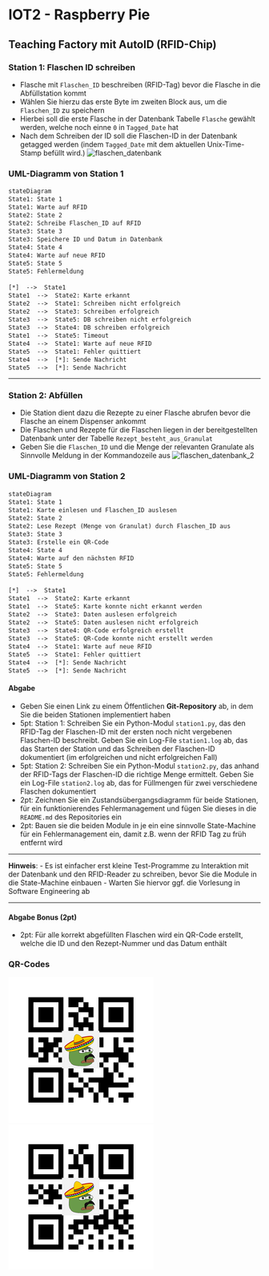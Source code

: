 
# IOT2 - Raspberry Pie

## Teaching Factory mit AutoID (RFID-Chip)

### Station 1: Flaschen ID schreiben

- Flasche mit `Flaschen_ID` beschreiben (RFID-Tag) bevor die Flasche in die Abfüllstation kommt
- Wählen Sie hierzu das erste Byte im zweiten Block aus, um die `Flaschen_ID` zu speichern
- Hierbei soll die erste Flasche in der Datenbank Tabelle `Flasche` gewählt werden, welche noch einne `0` in `Tagged_Date` hat
- Nach dem Schreiben der ID soll die Flaschen-ID in der Datenbank getagged werden (indem `Tagged_Date` mit dem aktuellen Unix-Time-Stamp befüllt wird.)
![flaschen_datenbank](https://jhumci.github.io/2023_WiSe_IoT2/images/Bottle_DB.png)

### UML-Diagramm von Station 1

```mermaid
stateDiagram
State1: State 1
State1: Warte auf RFID
State2: State 2
State2: Schreibe Flaschen_ID auf RFID
State3: State 3
State3: Speichere ID und Datum in Datenbank
State4: State 4
State4: Warte auf neue RFID
State5: State 5
State5: Fehlermeldung

[*]  -->  State1
State1  -->  State2: Karte erkannt
State2  -->  State1: Schreiben nicht erfolgreich
State2  -->  State3: Schreiben erfolgreich
State3  -->  State5: DB schreiben nicht erfolgreich
State3  -->  State4: DB schreiben erfolgreich
State1  -->  State5: Timeout
State4  -->  State1: Warte auf neue RFID
State5  -->  State1: Fehler quittiert
State4  -->  [*]: Sende Nachricht
State5  -->  [*]: Sende Nachricht
```

---

### Station 2: Abfüllen

- Die Station dient dazu die Rezepte zu einer Flasche abrufen bevor die Flasche an einem Dispenser ankommt
- Die Flaschen und Rezepte für die Flaschen liegen in der bereitgestellten Datenbank unter der Tabelle `Rezept_besteht_aus_Granulat`
- Geben Sie die `Flaschen_ID` und die Menge der relevanten Granulate als Sinnvolle Meldung in der Kommandozeile aus
![flaschen_datenbank_2](https://jhumci.github.io/2023_WiSe_IoT2/images/DATABSENFC.png)

### UML-Diagramm von Station 2

```mermaid
stateDiagram
State1: State 1
State1: Karte einlesen und Flaschen_ID auslesen
State2: State 2
State2: Lese Rezept (Menge von Granulat) durch Flaschen_ID aus
State3: State 3
State3: Erstelle ein QR-Code
State4: State 4
State4: Warte auf den nächsten RFID
State5: State 5
State5: Fehlermeldung

[*]  -->  State1
State1  -->  State2: Karte erkannt
State1  -->  State5: Karte konnte nicht erkannt werden
State2  -->  State3: Daten auslesen erfolgreich
State2  -->  State5: Daten auslesen nicht erfolgreich
State3  -->  State4: QR-Code erfolgreich erstellt
State3  -->  State5: QR-Code konnte nicht erstellt werden
State4  -->  State1: Warte auf neue RFID
State5  -->  State1: Fehler quittiert
State4  -->  [*]: Sende Nachricht
State5  -->  [*]: Sende Nachricht
```

#### Abgabe

- Geben Sie einen Link zu einem Öffentlichen **Git-Repository** ab, in dem Sie die beiden Stationen implementiert haben
- 5pt: Station 1: Schreiben Sie ein Python-Modul `station1.py`, das den RFID-Tag der Flaschen-ID mit der ersten noch nicht vergebenen Flaschen-ID beschreibt. Geben Sie ein Log-File `station1.log` ab, das das Starten der Station und das Schreiben der Flaschen-ID dokumentiert (im erfolgreichen und nicht erfolgreichen Fall)
- 5pt: Station 2: Schreiben Sie ein Python-Modul `station2.py`, das anhand der RFID-Tags der Flaschen-ID die richtige Menge ermittelt. Geben Sie ein Log-File `station2.log` ab, das for Füllmengen für zwei verschiedene Flaschen dokumentiert
- 2pt: Zeichnen Sie ein Zustandsübergangsdiagramm für beide Stationen, für ein funktionierendes Fehlermanagement und fügen Sie dieses in die `README.md` des Repositories ein
- 2pt: Bauen sie die beiden Module in je ein eine sinnvolle State-Machine für ein Fehlermanagement ein, damit z.B. wenn der RFID Tag zu früh entfernt wird

---

**Hinweis**: - Es ist einfacher erst kleine Test-Programme zu Interaktion mit der Datenbank und den RFID-Reader zu schreiben, bevor Sie die Module in die State-Machine einbauen - Warten Sie hiervor ggf. die Vorlesung in Software Engineering ab

---

#### Abgabe Bonus (2pt)

- 2pt: Für alle korrekt abgefüllten Flaschen wird ein QR-Code erstellt, welche die ID und den Rezept-Nummer und das Datum enthält

### QR-Codes

![flaschen_datenbank_2](qr_code/QR_Code1.png)
![flaschen_datenbank_2](qr_code/QR_Code2.png)